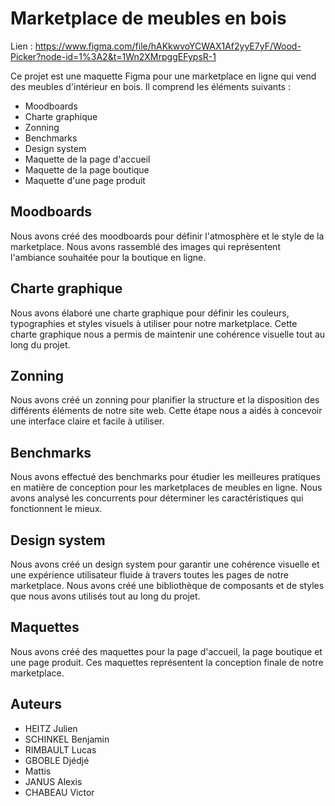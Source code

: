 # Marketplace de meubles en bois

Lien : https://www.figma.com/file/hAKkwvoYCWAX1Af2yyE7yF/Wood-Picker?node-id=1%3A2&t=1Wn2XMrpggEFypsR-1

Ce projet est une maquette Figma pour une marketplace en ligne qui vend des meubles d'intérieur en bois. Il comprend les éléments suivants :

- Moodboards
- Charte graphique
- Zonning
- Benchmarks
- Design system
- Maquette de la page d'accueil
- Maquette de la page boutique
- Maquette d'une page produit

## Moodboards

Nous avons créé des moodboards pour définir l'atmosphère et le style de la marketplace. Nous avons rassemblé des images qui représentent l'ambiance souhaitée pour la boutique en ligne.

## Charte graphique

Nous avons élaboré une charte graphique pour définir les couleurs, typographies et styles visuels à utiliser pour notre marketplace. Cette charte graphique nous a permis de maintenir une cohérence visuelle tout au long du projet.

## Zonning

Nous avons créé un zonning pour planifier la structure et la disposition des différents éléments de notre site web. Cette étape nous a aidés à concevoir une interface claire et facile à utiliser.

## Benchmarks

Nous avons effectué des benchmarks pour étudier les meilleures pratiques en matière de conception pour les marketplaces de meubles en ligne. Nous avons analysé les concurrents pour déterminer les caractéristiques qui fonctionnent le mieux.

## Design system

Nous avons créé un design system pour garantir une cohérence visuelle et une expérience utilisateur fluide à travers toutes les pages de notre marketplace. Nous avons créé une bibliothèque de composants et de styles que nous avons utilisés tout au long du projet.

## Maquettes

Nous avons créé des maquettes pour la page d'accueil, la page boutique et une page produit. Ces maquettes représentent la conception finale de notre marketplace.

## Auteurs

- HEITZ Julien
- SCHINKEL Benjamin
- RIMBAULT Lucas 
- GBOBLE Djédjé 
- Mattis
- JANUS Alexis 
- CHABEAU Victor
